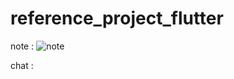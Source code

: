 # reference_project_flutter

note :
![note](https://user-images.githubusercontent.com/75967214/173858033-e755caa4-b054-4491-879f-e33f528e6d7e.png)

chat :

